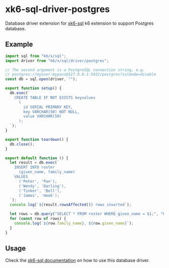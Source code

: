 # xk6-sql-driver-postgres

Database driver extension for [xk6-sql](https://github.com/grafana/xk6-sql) k6 extension to support Postgres database.

## Example

```JavaScript file=examples/example.js
import sql from "k6/x/sql";
import driver from "k6/x/sql/driver/postgres";

// The second argument is a PostgreSQL connection string, e.g.
// postgres://myuser:mypass@127.0.0.1:5432/postgres?sslmode=disable
const db = sql.open(driver, "");

export function setup() {
  db.exec(`
    CREATE TABLE IF NOT EXISTS keyvalues
      (
        id SERIAL PRIMARY KEY,
        key VARCHAR(50) NOT NULL,
        value VARCHAR(50)
      );
  `);
}

export function teardown() {
  db.close();
}

export default function () {
  let result = db.exec(`
    INSERT INTO roster
      (given_name, family_name)
    VALUES
      ('Peter', 'Pan'),
      ('Wendy', 'Darling'),
      ('Tinker', 'Bell'),
      ('James', 'Hook');
  `);
  console.log(`${result.rowsAffected()} rows inserted`);

  let rows = db.query("SELECT * FROM roster WHERE given_name = $1;", "Peter");
  for (const row of rows) {
    console.log(`${row.family_name}, ${row.given_name}`);
  }
}
```

## Usage

Check the [xk6-sql documentation](https://github.com/grafana/xk6-sql) on how to use this database driver.
